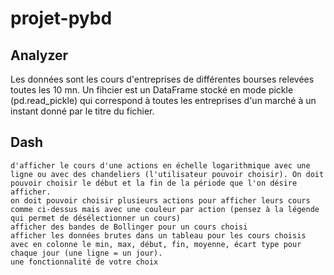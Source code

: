 # projet-pybd

## Analyzer

Les données sont les cours d'entreprises de différentes bourses relevées toutes les 10 mn. Un fihcier est un DataFrame stocké en mode pickle (pd.read_pickle) qui correspond à toutes les entreprises d'un marché à un instant donné par le titre du fichier.

## Dash

    d'afficher le cours d'une actions en échelle logarithmique avec une ligne ou avec des chandeliers (l'utilisateur pouvoir choisir). On doit pouvoir choisir le début et la fin de la période que l'on désire afficher.
    on doit pouvoir choisir plusieurs actions pour afficher leurs cours comme ci-dessus mais avec une couleur par action (pensez à la légende qui permet de désélectionner un cours)
    afficher des bandes de Bollinger pour un cours choisi
    afficher les données brutes dans un tableau pour les cours choisis avec en colonne le min, max, début, fin, moyenne, écart type pour chaque jour (une ligne = un jour).
    une fonctionnalité de votre choix